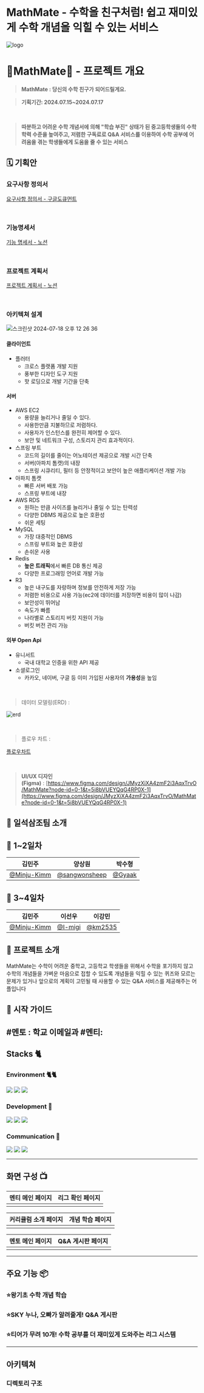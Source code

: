 # MathMate - 수학을 친구처럼! 쉽고 재미있게 수학 개념을 익힐 수 있는 서비스

![logo](./logo.png)

# 🩵MathMate🩵 - 프로젝트 개요

> **MathMate : 당신의 수학 친구가 되어드릴게요.**

> **기획기간: 2024.07.15~2024.07.17**

<br>

> **따분하고 어려운 수학 개념서에 의해 "학습 부진" 상태가 된 중고등학생들의 수학 학력 수준을 높여주고, 저렴한 구독료로 Q&A 서비스를 이용하여 수학 공부에 어려움을 겪는 학생들에게 도움을 줄 수 있는 서비스**

## 🗓️ 기획안

### 요구사항 정의서
[요구사항 정의서 - 구글도큐먼트](https://docs.google.com/spreadsheets/d/1SwFm62ZFwaKZ_Ii6iGEoF-KPWIPlPxRlNmaQUcv1MYc/edit?usp=sharing)

<br>

### 기능명세서
 [기능 명세서 - 노션](https://sincere-nova-ec6.notion.site/cd31748f48af4b04b5fca1513349a272?pvs=4)

<br>

### 프로젝트 계획서
[프로젝트 계획서 - 노션](https://sincere-nova-ec6.notion.site/80697b45493446acb5723012b60797c7?pvs=4)

<br>

### 아키텍쳐 설계
![스크린샷 2024-07-18 오후 12 26 36](https://github.com/user-attachments/assets/1ee4ef9a-5973-492d-9ade-a506147b0f61)

#### 클라이언트
- 플러터
  -  크로스 플랫폼 개발 지원
  -  풍부한 디자인 도구 지원
  -  핫 로딩으로 개발 기간을 단축
#### 서버
- AWS EC2
  - 용량을 늘리거나 줄일 수 있다.
  - 사용한만큼 지불하므로 저렴하다.
  - 사용자가 인스턴스를 완전히 제어할 수 있다.
  - 보안 및 네트워크 구성, 스토리지 관리 효과적이다.
- 스프링 부트
  - 코드의 길이를 줄이는 어노테이션 제공으로 개발 시간 단축
  - 서버(아파치 톰캣)의 내장
  - 스프링 시큐리티, 필터 등 안정적이고 보안이 높은 애플리케이션 개발 가능
- 아파치 톰캣
  -  빠른 서버 배포 가능
  -  스프링 부트에 내장
- AWS RDS
  - 원하는 만큼 사이즈를 늘리거나 줄일 수 있는 탄력성
  - 다양한 DBMS 제공으로 높은 호환성
  - 쉬운 세팅 
- MySQL
  - 가장 대중적인 DBMS
  - 스프링 부트와 높은 호환성
  - 손쉬운 사용
- Redis
  - **높은 트래픽**에서 빠른 DB 통신 제공
  - 다양한 프로그래밍 언어로 개발 가능 
- R3
  - 높은 내구도를 자랑하며 정보를 안전하게 저장 가능
  - 저렴한 비용으로 사용 가능(ec2에 데이터를 저장하면 비용이 많이 나감)
  - 보안성이 뛰어남
  - 속도가 빠름
  - 나라별로 스토리지 버킷 지원이 가능
  - 버킷 버전 관리 가능
#### 외부 Open Api 
- 유니서트
  - 국내 대학교 인증을 위한 API 제공
- 소셜로그인
  - 카카오, 네이버, 구글 등 이미 가입된 사용자의 **가용성**을 높임 



<br>

> 데이터 모델링(ERD) :

![erd](./MathMate.png)

<br>

> 플로우 차트 :

[플로우차트](https://www.figma.com/board/oH6JiSzoebES8RKL24kDVc/Untitled?node-id=0-1&t=KoI5wbtQwKCZmHU1-1)

<br>

> **UI/UX 디자인(Figma)** : [https://www.figma.com/design/JMyzXiXA4zmF2i3AqxTrvO/MathMate?node-id=0-1&t=5i8bVUEYQqG4RP0X-1](https://www.figma.com/design/JMyzXiXA4zmF2i3AqxTrvO/MathMate?node-id=0-1&t=5i8bVUEYQqG4RP0X-1)

## 👥 일석삼조팀 소개

## 🌟 1~2일차

|                    김민주                    |                      양상원                      |               박수형               |
| :------------------------------------------: | :----------------------------------------------: | :--------------------------------: |
| [@Minju-Kimm](https://github.com/Minju-Kimm) | [@sangwonsheep](https://github.com/sangwonsheep) | [@Gyaak](https://github.com/Gyaak) |

## 🌟 3~4일차

|                    김민주                    |                이선우                |                이강민                |
| :------------------------------------------: | :----------------------------------: | :----------------------------------: |
| [@Minju-Kimm](https://github.com/Minju-Kimm) | [@I-migi](https://github.com/I-migi) | [@km2535](https://github.com/km2535) |

## 🌟 프로젝트 소개
MathMate는 수학이 어려운 중학교, 고등학교 학생들을 위해서 수학을 포기하지 않고 수학의 개념들을 가벼운 마음으로 접할 수 있도록 개념들을 익힐 수 있는 퀴즈와 모르는 문제가 있거나 앞으로의 계획이 고민될 때 사용할 수 있는 Q&A 서비스를 제공해주는  어플입니다
## 🌟 시작 가이드
#멘토
: 학교 이메일과 
#멘티:
---

## Stacks 🐈

### Environment 🐈🐈
<img src="https://img.shields.io/badge/Tomcat-F8DC75?style=for-the-badge&logo=apachetomcat&logoColor=white">
<img src="https://img.shields.io/badge/<이름>-<RGB색상>?style=for-the-badge&logo=<로고이름>&logoColor=white">
<img src="https://img.shields.io/badge/<이름>-<RGB색상>?style=for-the-badge&logo=<로고이름>&logoColor=white">

### Development 🔨
<img src="https://img.shields.io/badge/<이름>-<RGB색상>?style=for-the-badge&logo=<로고이름>&logoColor=white">
<img src="https://img.shields.io/badge/<이름>-<RGB색상>?style=for-the-badge&logo=<로고이름>&logoColor=white">
<img src="https://img.shields.io/badge/<이름>-<RGB색상>?style=for-the-badge&logo=<로고이름>&logoColor=white">


</div>

### Communication 💬
<img src="https://img.shields.io/badge/<이름>-<RGB색상>?style=for-the-badge&logo=<로고이름>&logoColor=white">
<img src="https://img.shields.io/badge/<이름>-<RGB색상>?style=for-the-badge&logo=<로고이름>&logoColor=white">
<img src="https://img.shields.io/badge/<이름>-<RGB색상>?style=for-the-badge&logo=<로고이름>&logoColor=white">


---

## 화면 구성 📺

| 멘티 메인 페이지 | 리그 확인 페이지 |
| :--------------: | :--------------: |
|                  |                  |

| 커리큘럼 소개 페이지 | 개념 학습 페이지 |
| :------------------: | :--------------: |
|                      |                  |

| 멘토 메인 페이지 | Q&A 게시판 페이지 |
| :--------------: | :---------------: |
|                  |                   |

---

## 주요 기능 📦

### ⭐️왕기초 수학 개념 학습

### ⭐️SKY 누나, 오빠가 알려줄게! Q&A 게시판

### ⭐️티어가 무려 10개! 수학 공부를 더 재미있게 도와주는 리그 시스템

---

## 아키텍쳐

### 디렉토리 구조
